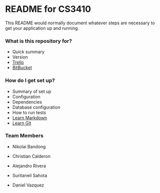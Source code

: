 # README for CS3410 #
This README would normally document whatever steps are necessary to get your application up and running.

### What is this repository for? ###

* Quick summary
* Version
* [Trello](https://trello.com/b/R187VRYt/cs4310)
* [BitBucket](https://bitbucket.org/SemperFiFL/cs4310)


### How do I get set up? ###

* Summary of set up
* Configuration
* Dependencies
* Database configuration
* How to run tests
* [Learn Markdown](https://bitbucket.org/tutorials/markdowndemo)
* [Learn Git](https://product.hubspot.com/blog/git-and-github-tutorial-for-beginners)


### Team Members ###

* Nikolai Bandong

* Christian Calderon

* Alejandro Rivera

* Suritaneil Sahota

* Daniel Vazquez
